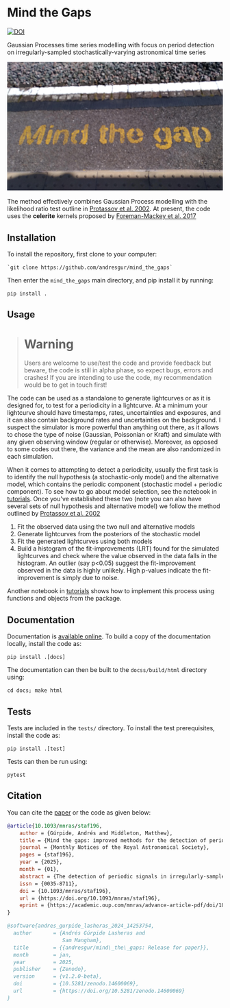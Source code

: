 # Mind the Gaps

[![DOI](https://zenodo.org/badge/727285474.svg)](https://doi.org/10.5281/zenodo.14600069)

Gaussian Processes time series modelling with focus on period detection on irregularly-sampled stochastically-varying astronomical time series

![Mind The Gaps](docs/mind_the_gaps.jpg)

The method effectively combines Gaussian Process modelling with the likelihood ratio test outline in [Protassov et al. 2002](https://ui.adsabs.harvard.edu/abs/2002ApJ...571..545P/abstract). At present, the code uses the **celerite** kernels proposed by [Foreman-Mackey et al. 2017](https://iopscience.iop.org/article/10.3847/1538-3881/aa9332)


## Installation
To install the repository, first clone to your computer:
```shell
`git clone https://github.com/andresgur/mind_the_gaps`
```

Then enter the `mind_the_gaps` main directory, and pip install it by running:
```
pip install .
```

## Usage

> # Warning
> Users are welcome to use/test the code and provide feedback but beware, the code is still in alpha phase, so expect bugs, errors and crashes! If you are intending to use the code, my recommendation would be to get in touch first!


The code can be used as a standalone to generate lightcurves or as it is designed for, to test for a periodicity in a lightcurve. At a minimum your lightcurve should have timestamps, rates, uncertainties and exposures, and it can also contain background rates and uncertainties on the background. I suspect the simulator is more powerful than anything out there, as it allows to chose the type of noise (Gaussian, Poissonian or Kraft) and simulate with any given observing window (regular or otherwise). Moreover, as opposed to some codes out there, the variance and the mean are also randomized in each simulation.

When it comes to attempting to detect a periodicity, 
usually the first task is to identify the null hypothesis (a stochastic-only model) and the alternative model, 
which contains the periodic component (stochastic model + periodic component). 
To see how to go about model selection, see the notebook in [tutorials](docs/notebooks/). 
Once you've established these two (note you can also have several sets of null hypothesis and alternative model) we follow the method outlined by [Protassov et al. 2002](https://ui.adsabs.harvard.edu/abs/2002ApJ...571..545P/abstract)

1. Fit the observed data using the two null and alternative models
2. Generate lightcurves from the posteriors of the stochastic model
3. Fit the generated lightcurves using both models
4. Build a histogram of the fit-improvements (LRT) found for the simulated lightcurves and check where the value observed in the data falls in the histogram. An outlier (say p<0.05) suggest the fit-improvement observed in the data is highly unlikely. High p-values indicate the fit-improvement is simply due to noise.

Another notebook in [tutorials](docs/notebooks/) shows how to implement this process using functions and objects from the package.

## Documentation
Documentation is [available online](https://andresgur.github.io/mind_the_gaps/).
To build a copy of the documentation locally, install the code as:
```shell
pip install .[docs]
```
The documentation can then be built to the `docss/build/html` directory using:
```shell
cd docs; make html
```


## Tests
Tests are included in the `tests/` directory. 
To install the test prerequisites, install the code as:
```shell
pip install .[test]
```
Tests can then be run using:
```shell
pytest
```

## Citation

You can cite the [paper](https://academic.oup.com/mnras/advance-article/doi/10.1093/mnras/staf196/7994434) or the code as given below:

```bibtex
@article{10.1093/mnras/staf196,
    author = {Gúrpide, Andrés and Middleton, Matthew},
    title = {Mind the gaps: improved methods for the detection of periodicities in unevenly-sampled data},
    journal = {Monthly Notices of the Royal Astronomical Society},
    pages = {staf196},
    year = {2025},
    month = {01},
    abstract = {The detection of periodic signals in irregularly-sampled time series is a problem commonly encountered in astronomy. Traditional tools used for periodic searches, such as the periodogram, have poorly defined statistical properties under irregular sampling, which complicate inferring the underlying aperiodic variability used for hypothesis testing. The problem is exacerbated in the presence of stochastic variability, which can be easily mistaken by genuine periodic behaviour, particularly in the case of poorly sampled lightcurves. Here we present a method based on Gaussian Processes (GPs) modelling for period searches and characterization, specifically developed to overcome these problems. We argue that in cases of irregularly-sampled time series, GPs offer an appealing alternative to traditional periodograms, because the known distribution of the data (correlated Gaussian) allows a well-defined likelihood to be constructed. We exploit this property and draw from existing statistical methods to perform traditional likelihood ratio tests for an additional, (quasi-)periodic component, using the aperiodic variability inferred from the data as the null hypothesis. Inferring the noise from the data allows the method to be fully generalizable, with the only condition that the data can be described as a Gaussian process. We demonstrate the method by applying it to a variety of objects showing varying levels of noise and data quality. Limitations of the method are discussed and a package implementing the proposed methodology is made publicly available.},
    issn = {0035-8711},
    doi = {10.1093/mnras/staf196},
    url = {https://doi.org/10.1093/mnras/staf196},
    eprint = {https://academic.oup.com/mnras/advance-article-pdf/doi/10.1093/mnras/staf196/61722589/staf196.pdf},
}
```

```bibtex
@software{andres_gurpide_lasheras_2024_14253754,
  author       = {Andrés Gúrpide Lasheras and
                  Sam Mangham},
  title        = {{andresgur/mind\_the\_gaps: Release for paper}},
  month        = jan,
  year         = 2025,
  publisher    = {Zenodo},
  version      = {v1.2.0-beta},
  doi          = {10.5281/zenodo.14600069},
  url          = {https://doi.org/10.5281/zenodo.14600069}
}
```
